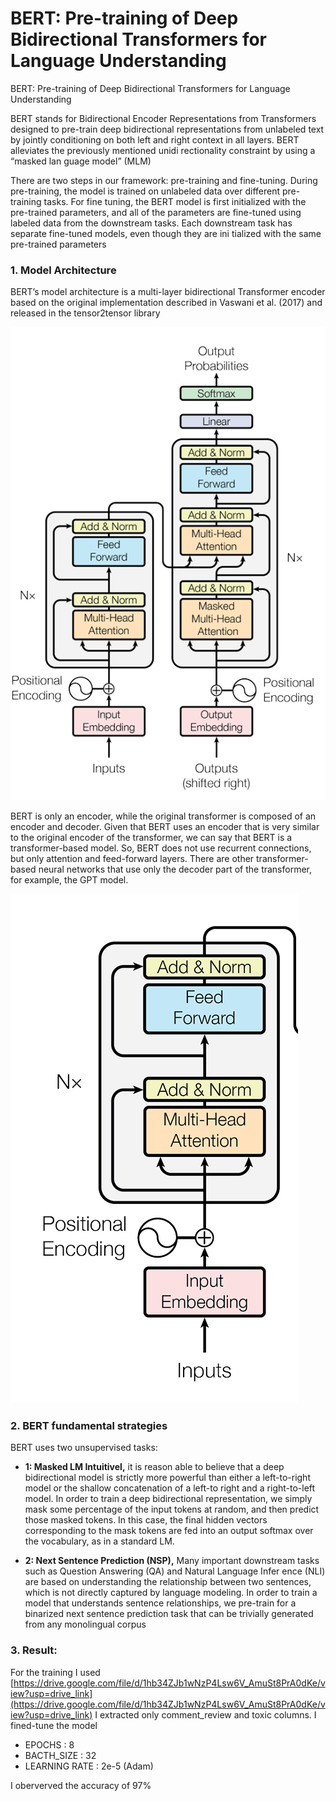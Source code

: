 # BERT: Pre-training of Deep Bidirectional Transformers for  Language Understanding
BERT: Pre-training of Deep Bidirectional Transformers for  Language Understanding

BERT stands for Bidirectional Encoder Representations from Transformers designed to pre-train deep bidirectional representations from unlabeled 
text by jointly conditioning on both left and right context in all layers. BERT alleviates the previously mentioned unidi rectionality constraint by using a “masked lan guage model” (MLM) 

There are two steps in our framework: pre-training and fine-tuning.
During pre-training, the model is trained on unlabeled data over different pre-training tasks. 
For fine tuning, the BERT model is first initialized with the pre-trained parameters, 
and all of the parameters are fine-tuned using labeled data from the downstream tasks. 
Each downstream task has separate fine-tuned models, 
even though they are ini tialized with the same pre-trained parameters

### 1. Model Architecture 

BERT’s model architecture is a multi-layer bidirectional Transformer encoder based on the original 
implementation described in Vaswani et al. (2017) and released in the tensor2tensor library 


![Transformer-architecture](transformer_architecture.png)

BERT is only an encoder, while the original transformer is composed of an encoder and decoder. Given that BERT uses an encoder that is very similar to the original encoder of the transformer, we can say that BERT is a transformer-based model. So, BERT does not use recurrent connections, but only attention and feed-forward layers. There are other transformer-based neural networks 
that use only the decoder part of the transformer, for example, the GPT model.

![Bert-architecture](bert_architecture.png)

### 2. BERT fundamental strategies

BERT uses two unsupervised tasks:

- **1: Masked LM Intuitivel,** it is reason able to believe that a deep bidirectional model is
 strictly more powerful than either a left-to-right model or the shallow concatenation of a left-to right and a right-to-left model. 
In order to train a deep bidirectional representation, we simply mask some percentage of the input
tokens at random, and then predict those masked tokens. In this case, the final hidden vectors corresponding to the
 mask tokens are fed into an output softmax over the vocabulary, as in a standard LM. 
 
 - **2: Next Sentence Prediction (NSP),**  Many important downstream tasks such as Question Answering (QA) 
 and Natural Language Infer ence (NLI) are based on understanding the relationship between two sentences, 
 which is not directly captured by language modeling. In order to train a model that understands sentence 
 relationships, we pre-train for a binarized next sentence prediction task that can be trivially generated from any monolingual corpus
 
 
 ### 3. Result: 
 
 For the training I used [https://drive.google.com/file/d/1hb34ZJb1wNzP4Lsw6V_AmuSt8PrA0dKe/view?usp=drive_link](https://drive.google.com/file/d/1hb34ZJb1wNzP4Lsw6V_AmuSt8PrA0dKe/view?usp=drive_link)
 I extracted only comment_review and toxic columns. I fined-tune the model 
 
 - EPOCHS : 8
 - BACTH_SIZE : 32
 - LEARNING RATE : 2e-5 (Adam)
  
 I oberverved the accuracy of 97% 
 
 
 
 
 
 
 
 
 
 
 
 
 
 
 
 
 
 
 
 
 
